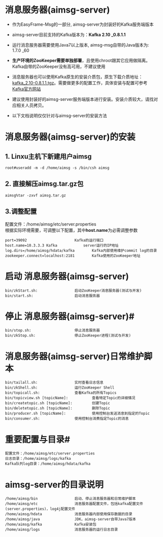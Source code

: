 # 消息服务器(aimsg-server)
- 作为EasyFrame-Msg的一部分, aimsg-server为封装好的Kafka服务端版本  
- aimsg-server目前支持的Kafka版本为：**Kafka 2.10 _0.8.1.1**  
- 运行消息服务器需要使用Java7以上版本, aimsg-msg自带的Java版本为: 1.7.0 _60  
- **生产环境的ZooKeeper需要单独部署**，且使用chroot跟其它应用做隔离。Kafka自带的ZooKeeper没有高可用，不建议使用  
- 消息服务器也可以使用Kafka原生的安装介质包，原生下载介质地址：[kafka_2.10-0.8.1.1.tgz](https://www.apache.org/dyn/closer.cgi?path=/kafka/0.8.1.1/kafka_2.10-0.8.1.1.tgz "kafka_2.10-0.8.1.1.tgz")。需要做更多的配置工作，具体安装与配置可参考[Kafka官方网站](http://kafka.apache.org/)   
- 建议使用封装好的aimsg-server服务端版本进行安装。安装介质较大，请找对应相关人员拷贝。  
  
- 以下文档说明仅仅针对与aimsg-server的安装方法  

# 消息服务器(aimsg-server)的安装
## 1. Linxu主机下新建用户aimsg 
```
root#useradd -m -d /home/aimsg -s /bin/csh aimsg
```

## 2. 直接解压aimsg.tar.gz包
```
aimsg%tar -zxvf aimsg.tar.gz
```

## 3.调整配置 
配置文件：/home/aimsg/etc/server.properties    
根据实际环境需要，可调整以下配置，其中**host.name**为必需调整参数  
```
port=39092  					Kafka的运行端口  
host.name=10.3.3.3 Kafka 			server运行的IP地址 
log.dirs=/home/aimsg/hdata/kafka  		Kafka内部使用维护commit log的目录
zookeeper.connect=localhost:2181 		Kafka使用的ZooKeeper地址
```

# 启动 消息服务器(aimsg-server)

```
bin/zkStart.sh: 				启动ZooKeeper消息服务器(测试与开发)
bin/start.sh: 					启动消息服务器
```

# 停止 消息服务器(aimsg-server)#
```
bin/stop.sh: 					停止消息服务器
bin/zkStop.sh: 					停止ZooKeeper进程(测试与开发)
```

# 消息服务器(aimsg-server)日常维护脚本
```
bin/tailall.sh: 				实时查看日志信息
bin/zkShell.sh: 				运行ZooKeeper Shell
bin/topicall.sh: 				查看Kafka的所有Topics
bin/topicview.sh [topicName]: 			查看特定Topic的详细情况 
bin/createtopic.sh [topicName]: 		创建Topic
bin/deletetopic.sh [topicName]: 		删除Topic
bin/producer.sh [topicName]: 			使用控制台发送消息到指定的Topic
bin/consumer.sh:				使用控制台消费指定Topic的消息
```


# 重要配置与目录#
```
配置文件：/home/aimsg/etc/server.properties
日志目录：/home/aimsg/logs/kafka
Kafka队列log目录：/home/aimsg/hdata/kafka
```

# aimsg-server的目录说明
```
/home/aimsg/bin					启动、停止消息服务器和日常维护脚本
/home/aimsg/etc					消息服务器配置文件，包括kafka配置文件(server.properties)，log4j配置文件
/home/aimsg/hdata				消息服务器内部使用保存数据的目录
/home/aimsg/java				JDK，aimsg-server自带Java7版本
/home/aimsg/kafka				Kafka安装包
/home/aimsg/logs				消息服务器的运行日志目录
```
